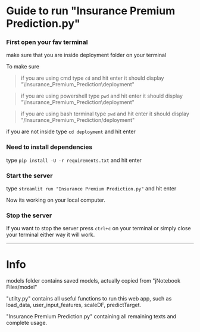 # Guide to run "Insurance Premium Prediction.py"

  

### First open your fav terminal

make sure that you are inside deployment folder on your terminal

To make sure

  

> if you are using cmd
type `cd` and hit enter it should display "\Insurance_Premium_Prediction\deployment"

  

> if you are using powershell
type `pwd` and hit enter it should display "\Insurance_Premium_Prediction\deployment"

  

> if you are using bash terminal
type `pwd` and hit enter it should display "/Insurance_Premium_Prediction/deployment"

  

if you are not inside type `cd deployment` and hit enter

  

### Need to install dependencies

  

type `pip install -U -r requirements.txt` and hit enter

  

### Start the server

type `streamlit run "Insurance Premium Prediction.py"` and hit enter

Now its working on your local computer.

### Stop the server

If you want to stop the server press `ctrl+c` on your terminal or simply close your terminal either way it will work.

___

# Info

models folder contains saved models, actually copied from "jNotebook Files/model"

"utilty.py" contains all useful functions to run this web app, such as load_data, user_input_features, scaleDF, predictTarget.

"Insurance Premium Prediction.py" containing all remaining texts and complete usage.